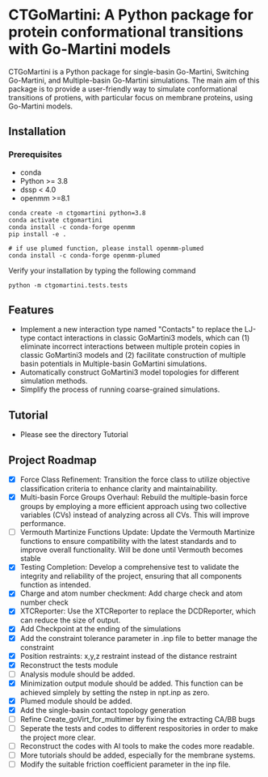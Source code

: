 # CTGoMartini: A Python package for protein conformational transitions with Go-Martini models

CTGoMartini is a Python package for single-basin Go-Martini, Switching Go-Martini, and Multiple-basin Go-Martini simulations. The main aim of this package is to provide a user-friendly way to simulate conformational transitions of protiens, with particular focus on membrane proteins, using Go-Martini models.


## Installation
### Prerequisites
- conda
- Python >= 3.8
- dssp < 4.0
- openmm >=8.1
```
conda create -n ctgomartini python=3.8
conda activate ctgomartini
conda install -c conda-forge openmm
pip install -e .

# if use plumed function, please install openmm-plumed
conda install -c conda-forge openmm-plumed
```

Verify your installation by typing the following command
```
python -m ctgomartini.tests.tests
```

## Features
- Implement a new interaction type named "Contacts" to replace the LJ-type contact interactions in classic GoMartini3 models, which can (1) eliminate incorrect interactions between multiple protein copies in classic GoMartini3 models and (2) facilitate construction of multiple basin potentials in Multiple-basin GoMartini simulations.
- Automatically construct GoMartini3 model topologies for different simulation methods.
- Simplify the process of running coarse-grained simulations.

## Tutorial
- Please see the directory Tutorial





## Project Roadmap
- [x] Force Class Refinement: Transition the force class to utilize objective classification criteria to enhance clarity and maintainability.
- [x] Multi-basin Force Groups Overhaul: Rebuild the multiple-basin force groups by employing a more efficient approach using two collective variables (CVs) instead of analyzing across all CVs. This will improve performance.
- [ ] Vermouth Martinize Functions Update: Update the Vermouth Martinize functions to ensure compatibility with the latest standards and to improve overall functionality. Will be done until Vermouth becomes stable 
- [x] Testing Completion: Develop a comprehensive test to validate the integrity and reliability of the project, ensuring that all components function as intended.
- [x] Charge and atom number checkment: Add charge check and atom number check
- [x] XTCReporter: Use the XTCReporter to replace the DCDReporter, which can reduce the size of output.
- [x] Add Checkpoint at the ending of the simulations
- [x] Add the constraint tolerance parameter in .inp file to better manage the constraint
- [x] Position restraints: x,y,z restraint instead of the distance restraint
- [x] Reconstruct the tests module
- [ ] Analysis module should be added.
- [x] Minimization output module should be added. This function can be achieved simplely by setting the nstep in npt.inp as zero.
- [x] Plumed module should be added.
- [x] Add the single-basin contact topology generation
- [ ] Refine Create_goVirt_for_multimer by fixing the extracting CA/BB bugs
- [ ] Seperate the tests and codes to different respositories in order to make the project more clear.
- [ ] Reconstruct the codes with AI tools to make the codes more readable.
- [ ] More tutorials should be added, especially for the membrane systems.
- [ ] Modify the suitable friction coefficient parameter in the inp file. 
